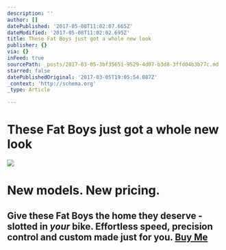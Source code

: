 ```yaml
---
description: ''
author: []
datePublished: '2017-05-08T11:02:07.665Z'
dateModified: '2017-05-08T11:02:02.695Z'
title: These Fat Boys just got a whole new look
publisher: {}
via: {}
inFeed: true
sourcePath: _posts/2017-03-05-3bf35651-9529-4d07-b3d8-3ffd04b3b77c.md
starred: false
datePublishedOriginal: '2017-03-05T19:05:54.087Z'
_context: 'http://schema.org'
_type: Article

---
```

# These Fat Boys just got a whole new look
![](https://the-grid-user-content.s3-us-west-2.amazonaws.com/393bb539-9e28-4b32-8db7-eff00b139a1c.jpg)

# New models. New pricing. 

## Give these Fat Boys the home they deserve - slotted in _your_ bike. Effortless speed, precision control and custom made just for you. [Buy Me][0]

[0]: http://ridefullgas.com/dm8